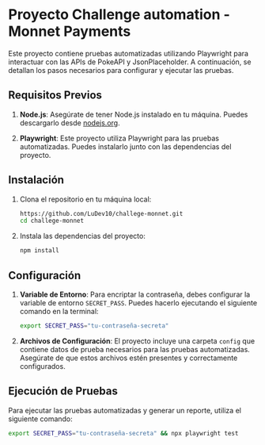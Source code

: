 # Proyecto Challenge automation - Monnet Payments

Este proyecto contiene pruebas automatizadas utilizando Playwright para interactuar con las APIs de PokeAPI y JsonPlaceholder. A continuación, se detallan los pasos necesarios para configurar y ejecutar las pruebas.

## Requisitos Previos

1. **Node.js**: Asegúrate de tener Node.js instalado en tu máquina. Puedes descargarlo desde [nodejs.org](https://nodejs.org/).

2. **Playwright**: Este proyecto utiliza Playwright para las pruebas automatizadas. Puedes instalarlo junto con las dependencias del proyecto.

## Instalación

1. Clona el repositorio en tu máquina local:
    ```bash
    https://github.com/LuDev10/challege-monnet.git
    cd challege-monnet
    ```
    
2. Instala las dependencias del proyecto:
    ```bash
    npm install
    ```

## Configuración

1. **Variable de Entorno**: Para encriptar la contraseña, debes configurar la variable de entorno `SECRET_PASS`. Puedes hacerlo ejecutando el siguiente comando en la terminal:
    ```bash
    export SECRET_PASS="tu-contraseña-secreta"
    ```

2. **Archivos de Configuración**: El proyecto incluye una carpeta `config` que contiene datos de prueba necesarios para las pruebas automatizadas. Asegúrate de que estos archivos estén presentes y correctamente configurados.

## Ejecución de Pruebas

Para ejecutar las pruebas automatizadas y generar un reporte, utiliza el siguiente comando:
```bash
export SECRET_PASS="tu-contraseña-secreta" && npx playwright test




